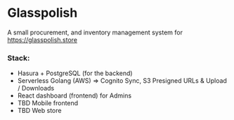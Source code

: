 # Glasspolish

A small procurement, and inventory management system for https://glasspolish.store

### Stack:

- Hasura + PostgreSQL (for the backend)
- Serverless Golang (AWS) => Cognito Sync, S3 Presigned URLs & Upload / Downloads
- React dashboard (frontend) for Admins
- TBD Mobile frontend
- TBD Web store